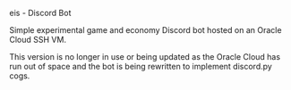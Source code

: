 eis - Discord Bot

Simple experimental game and economy Discord bot hosted on an Oracle Cloud SSH VM.

This version is no longer in use or being updated as the Oracle Cloud has run out of space and the bot is being rewritten to implement discord.py cogs.
